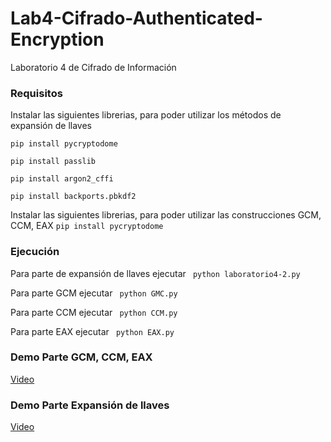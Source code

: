 # Lab4-Cifrado-Authenticated-Encryption
Laboratorio 4 de Cifrado de Información

### Requisitos
Instalar las siguientes librerias, para poder utilizar los métodos de expansión de llaves

```pip install pycryptodome```

```pip install passlib```

```pip install argon2_cffi```

```pip install backports.pbkdf2```


Instalar las siguientes librerias, para poder utilizar las construcciones GCM, CCM, EAX
```pip install pycryptodome```

### Ejecución
Para parte de expansión de llaves ejecutar ``` python laboratorio4-2.py```

Para parte GCM ejecutar ``` python GMC.py```

Para parte CCM ejecutar ``` python CCM.py```

Para parte EAX ejecutar ``` python EAX.py```


### Demo Parte GCM, CCM, EAX
[Video](https://youtu.be/YdSS5iGNTsA)

### Demo Parte Expansión de llaves
[Video](https://youtu.be/XcVNpttag98)
